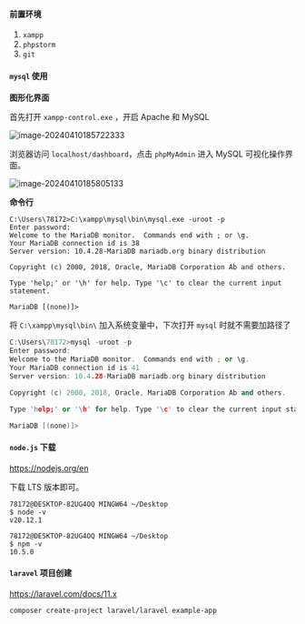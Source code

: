 



#### 前置环境

1. `xampp`
2. `phpstorm`
3. `git`



#### `mysql` 使用

**图形化界面** 

首先打开 `xampp-control.exe` ，开启 Apache 和 MySQL 

![image-20240410185722333](C:\Users\78172\AppData\Roaming\Typora\typora-user-images\image-20240410185722333.png)

浏览器访问 `localhost/dashboard`，点击 `phpMyAdmin` 进入 MySQL 可视化操作界面。

![image-20240410185805133](C:\Users\78172\AppData\Roaming\Typora\typora-user-images\image-20240410185805133.png)



**命令行**

```shell
C:\Users\78172>C:\xampp\mysql\bin\mysql.exe -uroot -p
Enter password:
Welcome to the MariaDB monitor.  Commands end with ; or \g.
Your MariaDB connection id is 38
Server version: 10.4.28-MariaDB mariadb.org binary distribution

Copyright (c) 2000, 2018, Oracle, MariaDB Corporation Ab and others.

Type 'help;' or '\h' for help. Type '\c' to clear the current input statement.

MariaDB [(none)]>
```



将 `C:\xampp\mysql\bin\` 加入系统变量中，下次打开 `mysql` 时就不需要加路径了

```cpp
C:\Users\78172>mysql -uroot -p
Enter password:
Welcome to the MariaDB monitor.  Commands end with ; or \g.
Your MariaDB connection id is 41
Server version: 10.4.28-MariaDB mariadb.org binary distribution

Copyright (c) 2000, 2018, Oracle, MariaDB Corporation Ab and others.

Type 'help;' or '\h' for help. Type '\c' to clear the current input statement.

MariaDB [(none)]>
```



#### `node.js` 下载

https://nodejs.org/en 

下载 LTS 版本即可。

```shell
78172@DESKTOP-82UG4OQ MINGW64 ~/Desktop
$ node -v
v20.12.1

78172@DESKTOP-82UG4OQ MINGW64 ~/Desktop
$ npm -v
10.5.0
```



#### `laravel` 项目创建

https://laravel.com/docs/11.x

```shell
composer create-project laravel/laravel example-app

```











































